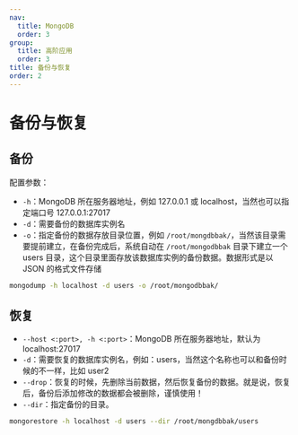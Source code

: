 ```yaml
---
nav:
  title: MongoDB
  order: 3
group:
  title: 高阶应用
  order: 3
title: 备份与恢复
order: 2
---
```


# 备份与恢复

## 备份

配置参数：

- `-h`：MongoDB 所在服务器地址，例如 127.0.0.1 或 localhost，当然也可以指定端口号 127.0.0.1:27017
- `-d`：需要备份的数据库实例名
- `-o`：指定备份的数据存放目录位置，例如 `/root/mongdbbak/`，当然该目录需要提前建立，在备份完成后，系统自动在 `/root/mongodbbak` 目录下建立一个 users 目录，这个目录里面存放该数据库实例的备份数据。数据形式是以 JSON 的格式文件存储

```bash
mongodump -h localhost -d users -o /root/mongodbbak/
```

## 恢复

- `--host <:port>, -h <:port>`：MongoDB 所在服务器地址，默认为 localhost:27017
- `-d`：需要恢复的数据库实例名，例如：users，当然这个名称也可以和备份时候的不一样，比如 user2
- `--drop`：恢复的时候，先删除当前数据，然后恢复备份的数据。就是说，恢复后，备份后添加修改的数据都会被删除，谨慎使用！
- `--dir`：指定备份的目录。

```bash
mongorestore -h localhost -d users --dir /root/mongdbbak/users
```
